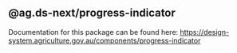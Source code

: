 ## @ag.ds-next/progress-indicator

Documentation for this package can be found here: https://design-system.agriculture.gov.au/components/progress-indicator
